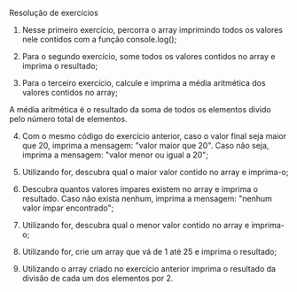 Resolução de exercícios

1. Nesse primeiro exercício, percorra o array imprimindo todos os valores nele contidos com a função console.log();

2. Para o segundo exercício, some todos os valores contidos no array e imprima o resultado;

3. Para o terceiro exercício, calcule e imprima a média aritmética dos valores contidos no array;

A média aritmética é o resultado da soma de todos os elementos divido pelo número total de elementos.

4. Com o mesmo código do exercício anterior, caso o valor final seja maior que 20, imprima a mensagem: "valor maior que 20". Caso não seja, imprima a mensagem: "valor menor ou igual a 20";

5. Utilizando for, descubra qual o maior valor contido no array e imprima-o;

6. Descubra quantos valores ímpares existem no array e imprima o resultado. Caso não exista nenhum, imprima a mensagem: "nenhum valor ímpar encontrado";

7. Utilizando for, descubra qual o menor valor contido no array e imprima-o;

8. Utilizando for, crie um array que vá de 1 até 25 e imprima o resultado;

9. Utilizando o array criado no exercício anterior imprima o resultado da divisão de cada um dos elementos por 2.
